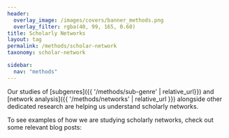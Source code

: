 ```yaml
---
header:
  overlay_image: /images/covers/banner_methods.png
  overlay_filter: rgba(40, 99, 165, 0.60)
title: Scholarly Networks
layout: tag
permalink: /methods/scholar-network
taxonomy: scholar-network

sidebar:
  nav: "methods"
---
```

Our studies of [subgenres]({{ '/methods/sub-genre' | relative_url}}) and [network analysis]({{ '/methods/networks' | relative_url }}) alongside other dedicated research are helping us understand scholarly networks.
To see examples of how we are studying scholarly networks, check out some relevant blog posts:

